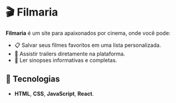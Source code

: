 # 🎬 Filmaria

**Filmaria** é um site para apaixonados por cinema, onde você pode:
- 📋 Salvar seus filmes favoritos em uma lista personalizada.
- 🎥 Assistir trailers diretamente na plataforma.
- 📖 Ler sinopses informativas e completas.

## 🚀 Tecnologias
- **HTML**, **CSS**, **JavaScript**, **React**.
